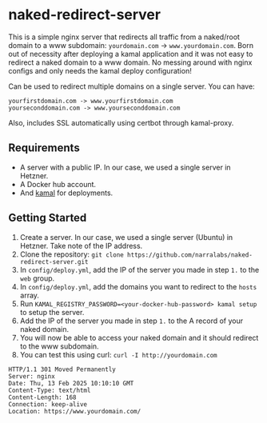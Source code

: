 # naked-redirect-server

This is a simple nginx server that redirects all traffic from a naked/root domain to a www subdomain: `yourdomain.com` -> `www.yourdomain.com`. Born out of necessity after deploying a kamal application and it was not easy to redirect a naked domain to a www domain. No messing around with nginx configs and only needs the kamal deploy configuration!

Can be used to redirect multiple domains on a single server. You can have:

```
yourfirstdomain.com -> www.yourfirstdomain.com
yourseconddomain.com -> www.yourseconddomain.com
```

Also, includes SSL automatically using certbot through kamal-proxy.

## Requirements

- A server with a public IP. In our case, we used a single server in Hetzner.
- A Docker hub account.
- And [kamal](https://kamal-deploy.org/docs/installation/) for deployments.

## Getting Started

1. Create a server. In our case, we used a single server (Ubuntu) in Hetzner. Take note of the IP address.
2. Clone the repository: `git clone https://github.com/narralabs/naked-redirect-server.git`
3. In `config/deploy.yml`, add the IP of the server you made in step `1.` to the `web` group.
4. In `config/deploy.yml`, add the domains you want to redirect to the `hosts` array.
5. Run `KAMAL_REGISTRY_PASSWORD=<your-docker-hub-password> kamal setup` to setup the server.
6. Add the IP of the server you made in step `1.` to the A record of your naked domain.
7. You will now be able to access your naked domain and it should redirect to the www subdomain.
8. You can test this using curl: `curl -I http://yourdomain.com`
```
HTTP/1.1 301 Moved Permanently
Server: nginx
Date: Thu, 13 Feb 2025 10:10:10 GMT
Content-Type: text/html
Content-Length: 168
Connection: keep-alive
Location: https://www.yourdomain.com/
```

